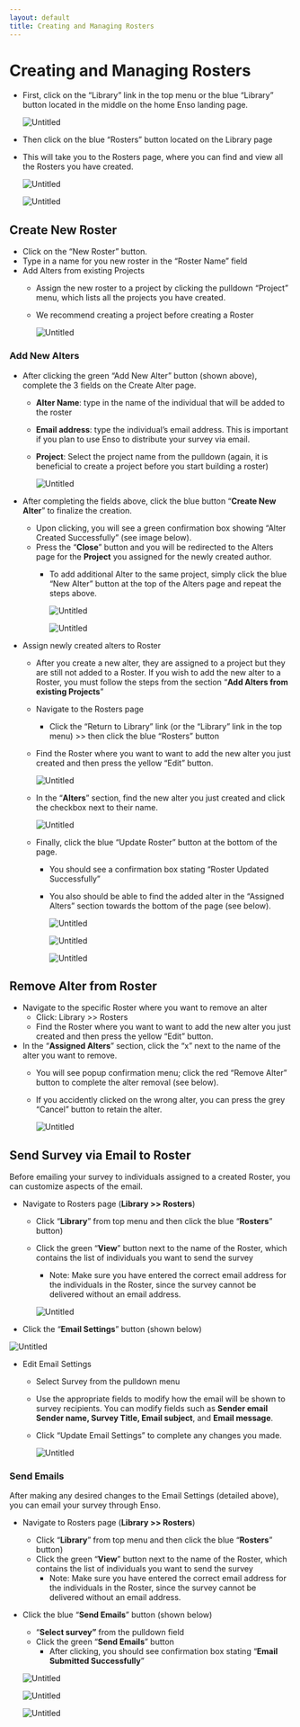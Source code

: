 ```yaml
---
layout: default
title: Creating and Managing Rosters
---
```


# Creating and Managing Rosters

- First, click on the “Library” link in the top menu or the blue “Library” button located in the middle on the home Enso landing page.
    
    ![Untitled](https://bs22iu.github.io/Enso_docstest/assets/img/CreatingManagingRosters/Untitled.png)
    
- Then click on the blue “Rosters” button located on the Library page
- This will take you to the Rosters page, where you can find and view all the Rosters you have created.
    
    ![Untitled](https://bs22iu.github.io/Enso_docstest/assets/img/CreatingManagingRosters/Untitled%201.png)
    
    ![Untitled](https://bs22iu.github.io/Enso_docstest/assets/img/CreatingManagingRosters/Untitled%202.png)
    

## Create New Roster

- Click on the “New Roster” button.
- Type in a name for you new roster in the “Roster Name” field
- Add Alters from existing Projects
    - Assign the new roster to a project by clicking the pulldown “Project” menu, which lists all the projects you have created.
    - We recommend creating a project before creating a Roster
        
        ![Untitled](https://bs22iu.github.io/Enso_docstest/assets/img/CreatingManagingRosters/Untitled%203.png)
        
### Add New Alters
- After clicking the green “Add New Alter” button (shown above), complete the 3 fields on the Create Alter page.
    - **Alter Name**: type in the name of the individual that will be added to the roster
    - **Email address**: type the individual’s email address. This is important if you plan to use Enso to distribute your survey via email.
    - **Project**: Select the project name from the pulldown (again, it is beneficial to create a project before you start building a roster)
        
        ![Untitled](https://bs22iu.github.io/Enso_docstest/assets/img/CreatingManagingRosters/Untitled%204.png)
        
- After completing the fields above, click the blue button “**Create New Alter**” to finalize the creation.
    - Upon clicking, you will see a green confirmation box showing “Alter Created Successfully” (see image below).
    - Press the “**Close**” button and you will be redirected to the Alters page for the **Project** you assigned for the newly created author.
        - To add additional Alter to the same project, simply click the blue “New Alter” button at the top of the Alters page and repeat the steps above.
            
            ![Untitled](https://bs22iu.github.io/Enso_docstest/assets/img/CreatingManagingRosters/Untitled%205.png)
            
            ![Untitled](https://bs22iu.github.io/Enso_docstest/assets/img/CreatingManagingRosters/Untitled%206.png)
            
- Assign newly created alters to Roster
    - After you create a new alter, they are assigned to a project but they are still not added to a Roster. If you wish to add the new alter to a Roster, you must follow the steps from the section “**Add Alters from existing Projects**”
    - Navigate to the Rosters page
        - Click the “Return to Library” link (or the “Library” link in the top menu) >> then click the blue “Rosters” button
    - Find the Roster where you want to want to add the new alter you just created and then press the yellow “Edit” button.
        
        ![Untitled](https://bs22iu.github.io/Enso_docstest/assets/img/CreatingManagingRosters/Untitled%207.png)
        
    - In the “**Alters**” section, find the new alter you just created and click the checkbox next to their name.
        
        ![Untitled](https://bs22iu.github.io/Enso_docstest/assets/img/CreatingManagingRosters/Untitled%208.png)
        
    - Finally, click the blue “Update Roster” button at the bottom of the page.
        - You should see a confirmation box stating “Roster Updated Successfully”
        - You also should be able to find the added alter in the “Assigned Alters” section towards the bottom of the page (see below).
            
            ![Untitled](https://bs22iu.github.io/Enso_docstest/assets/img/CreatingManagingRosters/Untitled%209.png)
            
            ![Untitled](https://bs22iu.github.io/Enso_docstest/assets/img/CreatingManagingRosters/Untitled%2010.png)
            
            ![Untitled](https://bs22iu.github.io/Enso_docstest/assets/img/CreatingManagingRosters/Untitled%2011.png)
                

## Remove Alter from Roster

- Navigate to the specific Roster where you want to remove an alter
    - Click: Library >> Rosters
    - Find the Roster where you want to want to add the new alter you just created and then press the yellow “Edit” button.
- In the “**Assigned Alters**” section, click the “x” next to the name of the alter you want to remove.
    - You will see popup confirmation menu; click the red “Remove Alter” button to complete the alter removal (see below).
    - If you accidently clicked on the wrong alter, you can press the grey “Cancel” button to retain the alter.
        
        ![Untitled](https://bs22iu.github.io/Enso_docstest/assets/img/CreatingManagingRosters/Untitled%2012.png)
        

## Send Survey via Email to Roster

Before emailing your survey to individuals assigned to a created Roster, you can customize aspects of the email.

- Navigate to Rosters page (**Library >> Rosters**)
    - Click “**Library**” from top menu and then click the blue “**Rosters**” button)
    - Click the green “**View**” button next to the name of the Roster, which contains the list of individuals you want to send the survey
        - Note: Make sure you have entered the correct email address for the individuals in the Roster, since the survey cannot be delivered without an email address.
        
        ![Untitled](https://bs22iu.github.io/Enso_docstest/assets/img/CreatingManagingRosters/Untitled%2013.png)
        
- Click the “**Email Settings**” button (shown below)

![Untitled](https://bs22iu.github.io/Enso_docstest/assets/img/CreatingManagingRosters/Untitled%2014.png)

- Edit Email Settings
    - Select Survey from the pulldown menu
    - Use the appropriate fields to modify how the email will be shown to survey recipients. You can modify fields such as **Sender email Sender name, Survey Title, Email subject**, and **Email message**.
    - Click “Update Email Settings” to complete any changes you made.
        
        ![Untitled](https://bs22iu.github.io/Enso_docstest/assets/img/CreatingManagingRosters/Untitled%2015.png)
        

### Send Emails

After making any desired changes to the Email Settings (detailed above), you can email your survey through Enso.

- Navigate to Rosters page (**Library >> Rosters**)
    - Click “**Library**” from top menu and then click the blue “**Rosters**” button)
    - Click the green “**View**” button next to the name of the Roster, which contains the list of individuals you want to send the survey
        - Note: Make sure you have entered the correct email address for the individuals in the Roster, since the survey cannot be delivered without an email address.
- Click the blue “**Send Emails**” button (shown below)
    - “**Select survey”** from the pulldown field
    - Click the green “**Send Emails**” button
        - After clicking, you should see confirmation box stating “**Email Submitted Successfully**”
    
    ![Untitled](https://bs22iu.github.io/Enso_docstest/assets/img/CreatingManagingRosters/Untitled%2016.png)
    
    ![Untitled](https://bs22iu.github.io/Enso_docstest/assets/img/CreatingManagingRosters/Untitled%2017.png)
    
    ![Untitled](https://bs22iu.github.io/Enso_docstest/assets/img/CreatingManagingRosters/Untitled%2018.png)